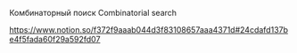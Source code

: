 
Комбинаторный поиск
Combinatorial search

https://www.notion.so/f372f9aaab044d3f83108657aaa4371d#24cdafd137be4f5fada60f29a592fd07